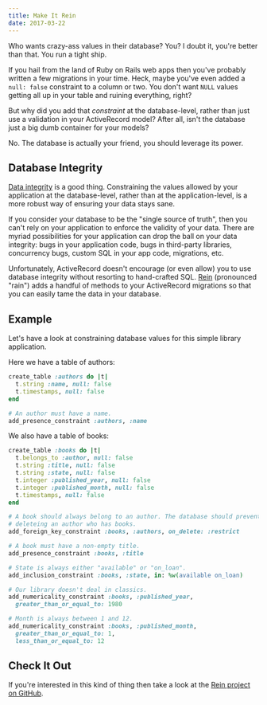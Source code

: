 ```yaml
---
title: Make It Rein
date: 2017-03-22
---
```


Who wants crazy-ass values in their database? You? I doubt it, you're better
than that. You run a tight ship.

If you hail from the land of Ruby on Rails web apps then you've probably
written a few migrations in your time. Heck, maybe you've even added a `null:
false` constraint to a column or two. You don't want `NULL` values getting all
up in your table and ruining everything, right?

But why did you add that *constraint* at the database-level, rather than just
use a validation in your ActiveRecord model? After all, isn't the database just
a big dumb container for your models?

No. The database is actually your friend, you should leverage its power.

## Database Integrity

[Data integrity](http://en.wikipedia.org/wiki/Data_integrity) is a good thing.
Constraining the values allowed by your application at the database-level,
rather than at the application-level, is a more robust way of ensuring your
data stays sane.

If you consider your database to be the "single source of truth", then you
can't rely on your application to enforce the validity of your data. There are
myriad possibilities for your application can drop the ball on your data
integrity: bugs in your application code, bugs in third-party libraries,
concurrency bugs, custom SQL in your app code, migrations, etc.

Unfortunately, ActiveRecord doesn't encourage (or even allow) you to use
database integrity without resorting to hand-crafted SQL.
[Rein](https://github.com/nullobject/rein) (pronounced "rain") adds a handful
of methods to your ActiveRecord migrations so that you can easily tame the data
in your database.

## Example

Let's have a look at constraining database values for this simple library
application.

Here we have a table of authors:

```ruby
create_table :authors do |t|
  t.string :name, null: false
  t.timestamps, null: false
end

# An author must have a name.
add_presence_constraint :authors, :name
```

We also have a table of books:

```ruby
create_table :books do |t|
  t.belongs_to :author, null: false
  t.string :title, null: false
  t.string :state, null: false
  t.integer :published_year, null: false
  t.integer :published_month, null: false
  t.timestamps, null: false
end

# A book should always belong to an author. The database should prevent us from
# deleteing an author who has books.
add_foreign_key_constraint :books, :authors, on_delete: :restrict

# A book must have a non-empty title.
add_presence_constraint :books, :title

# State is always either "available" or "on_loan".
add_inclusion_constraint :books, :state, in: %w(available on_loan)

# Our library doesn't deal in classics.
add_numericality_constraint :books, :published_year,
  greater_than_or_equal_to: 1980

# Month is always between 1 and 12.
add_numericality_constraint :books, :published_month,
  greater_than_or_equal_to: 1,
  less_than_or_equal_to: 12
```

## Check It Out

If you're interested in this kind of thing then take a look at the [Rein
project on GitHub](https://github.com/nullobject/rein).
